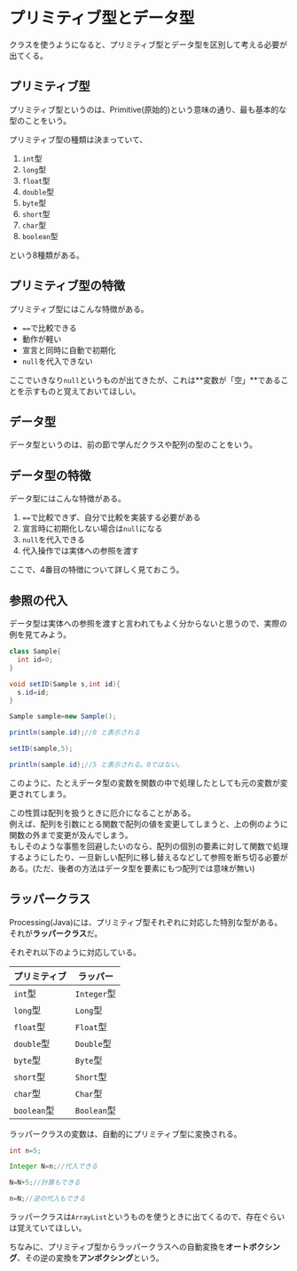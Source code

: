 # プリミティブ型とデータ型
クラスを使うようになると、プリミティブ型とデータ型を区別して考える必要が出てくる。

## プリミティブ型
プリミティブ型というのは、Primitive(原始的)という意味の通り、最も基本的な型のことをいう。

プリミティブ型の種類は決まっていて、
1. `int`型
2. `long`型
3. `float`型
4. `double`型
5. `byte`型
6. `short`型
7. `char`型
8. `boolean`型

という8種類がある。

## プリミティブ型の特徴
プリミティブ型にはこんな特徴がある。
- `==`で比較できる
- 動作が軽い
- 宣言と同時に自動で初期化
- `null`を代入できない

ここでいきなり`null`というものが出てきたが、これは**変数が「空」**であることを示すものと覚えておいてほしい。

## データ型
データ型というのは、前の節で学んだクラスや配列の型のことをいう。

## データ型の特徴
データ型にはこんな特徴がある。
1. `==`で比較できず、自分で比較を実装する必要がある
2. 宣言時に初期化しない場合は`null`になる
3. `null`を代入できる
4. 代入操作では実体への参照を渡す

ここで、4番目の特徴について詳しく見ておこう。

## 参照の代入
データ型は実体への参照を渡すと言われてもよく分からないと思うので、実際の例を見てみよう。

```Java
class Sample{
  int id=0;
}

void setID(Sample s,int id){
  s.id=id;
}

Sample sample=new Sample();

println(sample.id);//0 と表示される

setID(sample,5);

println(sample.id);//5 と表示される。0ではない。
```

このように、たとえデータ型の変数を関数の中で処理したとしても元の変数が変更されてしまう。

この性質は配列を扱うときに厄介になることがある。<br>
例えば、配列を引数にとる関数で配列の値を変更してしまうと、上の例のように関数の外まで変更が及んでしまう。<br>
もしそのような事態を回避したいのなら、配列の個別の要素に対して関数で処理するようにしたり、一旦新しい配列に移し替えるなどして参照を断ち切る必要がある。(ただ、後者の方法はデータ型を要素にもつ配列では意味が無い)

## ラッパークラス
Processing(Java)には、プリミティブ型それぞれに対応した特別な型がある。<br>
それが**ラッパークラス**だ。

それぞれ以下のように対応している。

|  プリミティブ  |   ラッパー   |
|---------------|-------------|
|   `int`型     | `Integer`型 |
|   `long`型    | `Long`型    |
|   `float`型   | `Float`型   |
|   `double`型  | `Double`型  |
|   `byte`型    | `Byte`型    |
|   `short`型   | `Short`型   |
|   `char`型    | `Char`型    |
|   `boolean`型 | `Boolean`型 |

ラッパークラスの変数は、自動的にプリミティブ型に変換される。

```Java
int n=5;

Integer N=n;//代入できる

N=N+5;//計算もできる

n=N;//逆の代入もできる
```

ラッパークラスは`ArrayList`というものを使うときに出てくるので、存在ぐらいは覚えていてほしい。

ちなみに、プリミティブ型からラッパークラスへの自動変換を**オートボクシング**、その逆の変換を**アンボクシング**という。